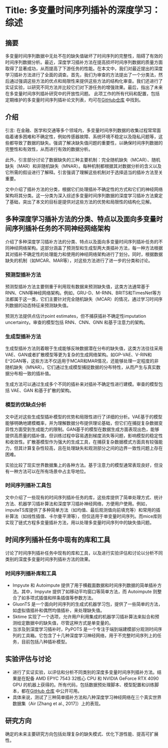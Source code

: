 # Title: 多变量时间序列插补的深度学习：综述

## 摘要

多变量时间序列数据中无处不在的缺失值破坏了时间序列的完整性，阻碍了有效的时间序列数据分析。最近，深度学习插补方法在提高损坏时间序列数据的质量方面取得了显著成功，从而提高了下游任务的性能。在本文中，我们对最近提出的深度学习插补方法进行了全面的调查。首先，我们为审查的方法提出了一个分类法，然后通过强调这些方法的优点和局限性来提供这些方法的结构化审查。我们还进行了实证实验，以研究不同方法并比较它们对下游任务的增强效果。最后，指出了未来在多变量时间序列插补研究中的开放性问题。
此项工作的所有代码和配置，包括定期维护的多变量时间序列插补论文列表，均可在[GitHub仓库](https://github.com/WenjieDu/AwesomeImputation) 中找到。

## 介绍

引言: 在金融、医学和交通等多个领域内，多变量时间序列数据的收集过程常常面临着诸多困难和不确定性，例如传感器故障、系统环境不稳定以及隐私问题等，这些都导致了数据的缺失。强调了解决缺失值问题的重要性，以确保时间序列数据的完整性和有效性，从而进行有效的数据分析。

此外，引言部分讨论了数据缺失的三种主要机制：完全随机缺失（MCAR）、随机缺失（MAR）和非随机缺失（MNAR）。每种机制都根据其对数据分析的含义以及它所需的假设进行了解释。引言强调了理解这些机制对于选择适当的插补方法至关重要。

文中介绍了插补方法的分类，根据它们处理插补不确定性的方式和它们的神经网络架构将其分类。这一分类为深入综述多变量时间序列数据的深度学习插补方法奠定了基础，突出了本文的目标是提供对这些方法的优势和局限性的结构化见解。

## 多种深度学习插补方法的分类、特点以及面向多变量时间序列插补任务的不同神经网络架构

介绍了多种深度学习插补方法的分类、特点以及面向多变量时间序列插补任务的不同神经网络架构。这部分涵盖了预测型和生成型两大类插补方法，每一种方法根据其对插补不确定性的处理能力和使用的神经网络架构进行了划分。同时，根据数据缺失的机制（如MCAR、MAR等），对这些方法进行了进一步的分类和讨论。

### 预测型插补方法

预测型插补方法主要侧重于利用现有数据来预测缺失值，这类方法通常基于RNN、CNN等神经网络架构。例如，GRU-D、M-RNN、BRITS和TimesNet等方法都属于这一类，它们主要针对完全随机缺失（MCAR）的情况，通过学习时间序列数据的动态特征来预测缺失值。

预测方法提供点估计point estimates，但不捕获插补不确定性imputation uncertainty。审查的模型包括 RNN、CNN、GNN 和基于注意力的架构。

### 生成型插补方法

生成型插补方法则着眼于生成能够反映数据潜在分布的缺失值，这类方法往往采用VAE、GAN或者扩散模型等更为复杂的生成网络架构。如GP-VAE、V-RIN和E^2GAN等，这些方法不仅适用于MCAR和MAR情况，还能够处理一定程度的非随机缺失（MNAR）。它们通过生成模型捕捉数据的分布特性，从而产生与真实数据分布相一致的插补值。

生成方法可以通过生成多个不同的插补来对插补不确定性进行建模。审查的模型包括 VAE、GAN 和基于扩散的架构。

### 模型的优缺点分析

文中还对这些生成型插补模型的优势和局限性进行了详细的分析。VAE基于的模型能够明确地建模概率，并为理解数据分布提供理论基础，但它们在捕捉复杂数据变异性方面受到生成能力的限制。GAN基于的模型在数据生成方面表现出色，能够提供高质量的插补值，但训练过程中容易遇到梯度消失等问题，影响模型的稳定性和收敛性。扩散基模型作为强大的生成工具，在捕获复杂数据模式方面具有较强能力，但其计算复杂性较高，且在处理缺失和观测部分之间的边界一致性问题上存在困难。

实验比较了现实世界数据集上的各种方法。基于注意力的模型通常表现良好，但没有一种方法可以在所有场景中占主导地位。

### 时间序列插补工具包

文中介绍了一些现有的时间序列插补任务的库，这些库提供了简单处理方式、统计方法、机器学习插补算法和深度学习插补神经网络，方便用户使用。例如，imputeTS库提供了多种简单方法（如均值、最后观测值向前填充等）和常用的插补算法（如线性插值、卡尔曼平滑等），但仅适用于单变量时间序列。而mice库则实现了链式方程多变量插补方法，用以处理多变量时间序列中的缺失值问题。

## 时间序列插补任务中现有的库和工具

讨论了时间序列插补任务中现有的库和工具，以及进行实验评估和讨论以分析不同类别的深度多变量时间序列插补方法的效果。

### 时间序列插补库和工具

- Impyute 和 Autoimpute 提供了用于横截面数据和时间序列数据的简单插补方法。其中，Impyute 提供了如移动平均窗口等简单方法，而 Autoimpute 则整合了如多项式插值和样条插值等参数方法。
- GluonTS 是一个面向时间序列的生成式机器学习包，提供了一些简单的方法，如虚拟值插补和偶然均值插补，来处理缺失值。
- Sktime 实现了一个选项，允许用户利用集成的机器学习插补算法来拟合和预测给定数据中的缺失值，尽管这种方式是单变量的。
- 当涉及到深度学习插补时，PyPOTS 是一个专注于端到端建模部分观测时间序列的工具箱。它包含了十几种深度学习神经网络，用于不完整时间序列上的任务，目前包括八种插补模型。

## 实验评估与讨论

- 进行了实证实验，以评估和分析不同类别的深度多变量时间序列插补方法。结果是在配备 AMD EPYC 7543 32核心 CPU 和 NVIDIA GeForce RTX 4090 GPU 的机器上获得的。所有代码，包括数据预处理脚本、模型配置和训练脚本，都在[GitHub 仓库](https://github.com/WenjieDu/AwesomeImputation) 中公开可用。
- 具体来说，测试了三种简单插补方法和八种深度学习神经网络在三个真实世界数据集（Air [Zhang et al., 2017]）上的表现。

## 研究方向

确定的未来主要研究方向包括处理复杂的缺失模式、优化下游性能、提高可扩展性。
